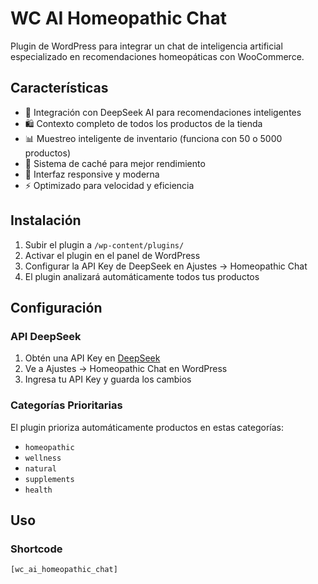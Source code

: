 # WC AI Homeopathic Chat

Plugin de WordPress para integrar un chat de inteligencia artificial especializado en recomendaciones homeopáticas con WooCommerce.

## Características

- 🤖 Integración con DeepSeek AI para recomendaciones inteligentes
- 🛍️ Contexto completo de todos los productos de la tienda
- 📊 Muestreo inteligente de inventario (funciona con 50 o 5000 productos)
- 💾 Sistema de caché para mejor rendimiento
- 📱 Interfaz responsive y moderna
- ⚡ Optimizado para velocidad y eficiencia

## Instalación

1. Subir el plugin a `/wp-content/plugins/`
2. Activar el plugin en el panel de WordPress
3. Configurar la API Key de DeepSeek en Ajustes → Homeopathic Chat
4. El plugin analizará automáticamente todos tus productos

## Configuración

### API DeepSeek
1. Obtén una API Key en [DeepSeek](https://platform.deepseek.com/)
2. Ve a Ajustes → Homeopathic Chat en WordPress
3. Ingresa tu API Key y guarda los cambios

### Categorías Prioritarias
El plugin prioriza automáticamente productos en estas categorías:
- `homeopathic`
- `wellness` 
- `natural`
- `supplements`
- `health`

## Uso

### Shortcode
```php
[wc_ai_homeopathic_chat]